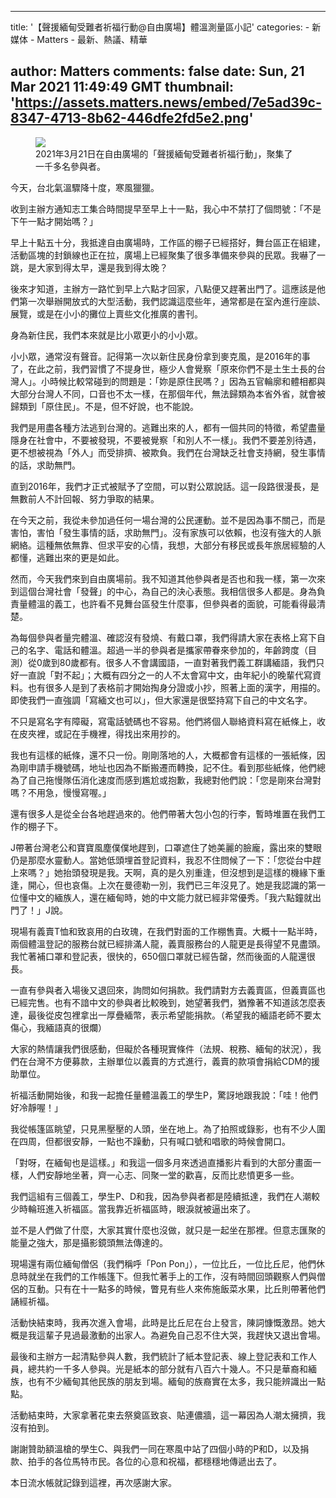
---
title: '【聲援緬甸受難者祈福行動@自由廣場】體溫測量區小記'
categories: 
    - 新媒体
    - Matters
    - 最新、熱議、精華

author: Matters
comments: false
date: Sun, 21 Mar 2021 11:49:49 GMT
thumbnail: 'https://assets.matters.news/embed/7e5ad39c-8347-4713-8b62-446dfe2fd5e2.png'
---

<div>   
<figure class="image"><img src="https://assets.matters.news/embed/7e5ad39c-8347-4713-8b62-446dfe2fd5e2.png" data-asset-id="7e5ad39c-8347-4713-8b62-446dfe2fd5e2" referrerpolicy="no-referrer"><figcaption><span>2021年3月21日在自由廣場的「聲援緬甸受難者祈福行動」，聚集了一千多名參與者。</span></figcaption></figure><p>今天，台北氣溫驟降十度，寒風獵獵。</p><p>收到主辦方通知志工集合時間提早至早上十一點，我心中不禁打了個問號：「不是下午一點才開始嗎？」</p><p>早上十點五十分，我抵達自由廣場時，工作區的棚子已經搭好，舞台區正在組建，活動區塊的封鎖線也正在拉，廣場上已經聚集了很多準備來參與的民眾。我嚇了一跳，是大家到得太早，還是我到得太晚？</p><p>後來才知道，主辦方一路忙到早上六點才回家，八點便又趕著出門了。這應該是他們第一次舉辦開放式的大型活動，我們認識這麼些年，通常都是在室內進行座談、展覽，或是在小小的攤位上賣些文化推廣的書刊。</p><p>身為新住民，我們本來就是比小眾更小的小小眾。</p><p>小小眾，通常沒有聲音。記得第一次以新住民身份拿到麥克風，是2016年的事了，在此之前，我們習慣了不提身世，極少人會覺察「原來你們不是土生土長的台灣人」。小時候比較常碰到的問題是：「妳是原住民嗎？」因為五官輪廓和體相都與大部分台灣人不同，口音也不太一樣，在那個年代，無法歸類為本省外省，就會被歸類到「原住民」。不是，但不好說，也不能說。</p><p>我們是用盡各種方法逃到台灣的。逃難出來的人，都有一個共同的特徵，希望盡量隱身在社會中，不要被發現，不要被覺察「和別人不一樣」。我們不要差別待遇，更不想被視為「外人」而受排擠、被欺負。我們在台灣缺乏社會支持網，發生事情的話，求助無門。</p><p>直到2016年，我們才正式被賦予了空間，可以對公眾說話。這一段路很漫長，是無數前人不計回報、努力爭取的結果。</p><p>在今天之前，我從未參加過任何一場台灣的公民運動。並不是因為事不關己，而是害怕，害怕「發生事情的話，求助無門」。沒有家族可以依賴，也沒有強大的人脈網絡。這種無依無靠、但求平安的心情，我想，大部分有移民或長年旅居經驗的人都懂，逃難出來的更是如此。</p><p>然而，今天我們來到自由廣場前。我不知道其他參與者是否也和我一樣，第一次來到這個台灣社會「發聲」的中心，為自己的決心表態。我相信很多人都是。身為負責量體溫的義工，也許看不見舞台區發生什麼事，但參與者的面貌，可能看得最清楚。</p><p>為每個參與者量完體溫、確認沒有發燒、有戴口罩，我們得請大家在表格上寫下自己的名字、電話和體溫。超過一半的參與者是攜家帶眷來參加的，年齡跨度（目測）從0歲到80歲都有。很多人不會講國語，一直對著我們義工群講緬語，我們只好一直說「對不起」；大概有四分之一的人不太會寫中文，由年紀小的晚輩代寫資料。也有很多人是到了表格前才開始掏身分證或小抄，照著上面的漢字，用描的。即使我們一直強調「寫緬文也可以」，但大家還是很堅持寫下自己的中文名字。</p><p>不只是寫名字有障礙，寫電話號碼也不容易。他們將個人聯絡資料寫在紙條上，收在皮夾裡，或記在手機裡，得找出來用抄的。</p><p>我也有這樣的紙條，還不只一份。剛剛落地的人，大概都會有這樣的一張紙條，因為剛申請手機號碼，地址也因為不斷搬遷而轉換，記不住。看到那些紙條，他們總為了自己拖慢隊伍消化速度而感到尷尬或抱歉，我總對他們說：「您是剛來台灣對嗎？不用急，慢慢寫喔。」</p><p>還有很多人是從全台各地趕過來的。他們帶著大包小包的行李，暫時堆置在我們工作的棚子下。</p><p>J帶著台灣老公和寶寶風塵僕僕地趕到，口罩遮住了她美麗的臉龐，露出來的雙眼仍是那麼水靈動人。當她低頭埋首登記資料，我忍不住問候了一下：「您從台中趕上來嗎？」她抬頭發現是我。天啊，真的是久別重逢，但沒想到是這樣的機緣下重逢，開心，但也哀傷。上次在曼德勒一別，我們已三年沒見了。她是我認識的第一位懂中文的緬族人，還在緬甸時，她的中文能力就已經非常優秀。「我六點鐘就出門了！」J說。</p><p>現場有義賣T恤和致哀用的白玫瑰，在我們對面的工作棚售賣。大概十一點半時，兩個體溫登記的服務台就已經排滿人龍，義賣服務台的人龍更是長得望不見盡頭。我忙著補口罩和登記表，很快的，650個口罩就已經告罄，然而後面的人龍還很長。</p><p>一直有參與者入場後又退回來，詢問如何捐款。我們請對方去義賣區，但義賣區也已經完售。也有不諳中文的參與者比較晚到，她望著我們，猶豫著不知道該怎麼表達，最後從皮包裡拿出一厚疊緬幣，表示希望能捐款。（希望我的緬語老師不要太傷心，我緬語真的很爛）</p><p>大家的熱情讓我們很感動，但礙於各種現實條件（法規、稅務、緬甸的狀況），我們在台灣不方便募款，主辦單位以義賣的方式進行，義賣的款項會捐給CDM的援助單位。</p><p>祈福活動開始後，和我一起擔任量體溫義工的學生P，驚訝地跟我說：「哇！他們好冷靜喔！」</p><p>我從帳篷區眺望，只見黑壓壓的人頭，坐在地上。為了拍照或錄影，也有不少人圍在四周，但都很安靜，一點也不躁動，只有喊口號和唱歌的時候會開口。</p><p>「對呀，在緬甸也是這樣。」和我這一個多月來透過直播影片看到的大部分畫面一樣，人們安靜地坐著，齊一心志、同聚一堂的歡喜，反而比悲憤更多一些。</p><p>我們這組有三個義工，學生P、D和我，因為參與者都是陸續抵達，我們在人潮較少時輪班進入祈福區。當我靠近祈福區時，眼淚就被逼出來了。</p><p>並不是人們做了什麼，大家其實什麼也沒做，就只是一起坐在那裡。但意志匯聚的能量之強大，那是攝影鏡頭無法傳達的。</p><p>現場還有兩位緬甸僧侶（我們稱呼「Pon Pon」），一位比丘，一位比丘尼，他們休息時就坐在我們的工作帳篷下。但我忙著手上的工作，沒有時間回頭觀察人們與僧侶的互動。只有在十一點多的時候，瞥見有些人來佈施飯菜水果，比丘則帶著他們誦經祈福。</p><p>活動快結束時，我再次進入會場，此時是比丘尼在台上發言，陳詞慷慨激昂。她大概是我這輩子見過最激動的出家人。為避免自己忍不住大哭，我趕快又退出會場。</p><p>最後和主辦方一起清點參與人數，我們統計了紙本登記表、線上登記表和工作人員，總共約一千多人參與。光是紙本的部分就有八百六十幾人。不只是華裔和緬族，也有不少緬甸其他民族的朋友到場。緬甸的族裔實在太多，我只能辨識出一點點。</p><p>活動結束時，大家拿著花束去祭奠區致哀、貼連儂牆，這一幕因為人潮太擁擠，我沒有拍到。</p><p>謝謝贊助額溫槍的學生C、與我們一同在寒風中站了四個小時的P和D，以及捐款、拍手的各位馬特市民。各位的心意和祝福，都穩穩地傳遞出去了。</p><p>本日流水帳就記錄到這裡，再次感謝大家。</p>  
</div>
            